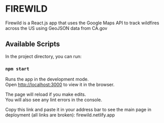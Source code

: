 # FIREWILD

Firewild is a React.js app that uses the Google Maps API to track wildfires across the US using GeoJSON data from CA.gov


## Available Scripts

In the project directory, you can run:

### `npm start`

Runs the app in the development mode.<br />
Open [http://localhost:3000](http://localhost:3000) to view it in the browser.

The page will reload if you make edits.<br />
You will also see any lint errors in the console.


Copy this link and paste it in your address bar to see the main page in deployment (all links are broken): firewild.netlify.app
